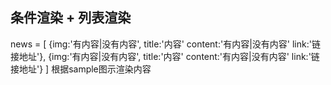 
## 条件渲染 + 列表渲染

news = [
  {img:'有内容|没有内容',
  title:'内容'
  content:'有内容|没有内容'
  link:'链接地址'},
  {img:'有内容|没有内容',
  title:'内容'
  content:'有内容|没有内容'
  link:'链接地址'}
]
根据sample图示渲染内容
